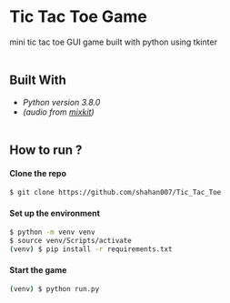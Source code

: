 # Tic Tac Toe Game
mini tic tac toe GUI game built with python using tkinter<br><br>

## Built With
- _Python version 3.8.0_
- _(audio from [mixkit](https://mixkit.co/))_ <br><br>

## How to run ?

#### Clone the repo
```bash
$ git clone https://github.com/shahan007/Tic_Tac_Toe
```

#### Set up the environment
```bash
$ python -m venv venv
$ source venv/Scripts/activate
(venv) $ pip install -r requirements.txt
```

#### Start the game
```bash
(venv) $ python run.py
```
